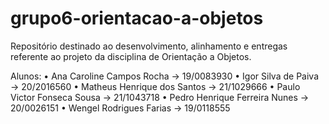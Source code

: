 # grupo6-orientacao-a-objetos
Repositório destinado ao desenvolvimento, alinhamento e entregas referente ao projeto da disciplina de Orientação a Objetos.

Alunos:
• Ana Caroline Campos Rocha → 19/0083930
• Igor Silva de Paiva → 20/2016560
  • Matheus Henrique dos Santos → 21/1029666
  • Paulo Victor Fonseca Sousa → 21/1043718
  • Pedro Henrique Ferreira Nunes → 20/0026151
  • Wengel Rodrigues Farias → 19/0118555
